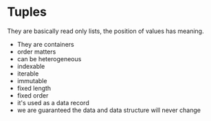 # Tuples 

They are basically read only lists, the position of values has meaning. 
* They are containers
* order matters
* can be heterogeneous
* indexable
* iterable
* immutable
* fixed length
* fixed order
* it's used as a data record
* we are guaranteed the data and data structure will never change 
 


